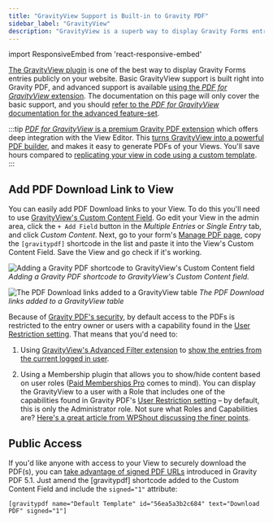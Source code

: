 ```yaml
---
title: "GravityView Support is Built-in to Gravity PDF"
sidebar_label: "GravityView"
description: "GravityView is a superb way to display Gravity Forms entries on the front-end of your website, and Gravity PDF is fully supported."
---
```


import ResponsiveEmbed from 'react-responsive-embed'

<p><a href="https://www.gravitykit.com/features/?ref=186" rel="sponsored">The GravityView plugin</a> is one of the best way to display Gravity Forms entries publicly on your website. Basic GravityView support is built right into Gravity PDF, and advanced support is available <a href="https://gravitypdf.com/shop/pdf-for-gravityview-add-on/">using the <em>PDF for GravityView</em> extension</a>. The documentation on this page will only cover the basic support, and you should <a href="../v6/extensions/pdf-for-gravityview-add-on/">refer to the <em>PDF for GravityView</em> documentation for the advanced feature-set</a>.</p>

:::tip
[_PDF for GravityView_ is a premium Gravity PDF extension](https://gravitypdf.com/shop/pdf-for-gravityview-add-on/) which offers deep integration with the View Editor. This [turns GravityView into a powerful PDF builder](https://gravitypdf.com/news/turning-gravityview-into-a-powerful-pdf-builder-tool/), and makes it easy to generate PDFs of your Views. You'll save hours compared to [replicating your view in code using a custom template](developer-first-custom-pdf.md).
:::

## Add PDF Download Link to View 

You can easily add PDF Download links to your View. To do this you'll need to use [GravityView's Custom Content Field](http://docs.gravityview.co/article/111-using-the-custom-content-field). Go edit your View in the admin area, click the `+ Add Field` button in the *Multiple Entries* or *Single Entry* tab, and click *Custom Content*. Next, go to your form's [Manage PDF page](user-managing-pdfs.md), copy the `[gravitypdf]` shortcode in the list and paste it into the View's Custom Content Field. Save the View and go check if it's working. 

![Adding a Gravity PDF shortcode to GravityView's Custom Content field](https://resources.gravitypdf.com/uploads/2016/06/GravityViewCustomContent.png)
_Adding a Gravity PDF shortcode to GravityView's Custom Content field._

![The PDF Download links added to a GravityView table](https://resources.gravitypdf.com/uploads/2016/06/GravityViewList.png) 
_The PDF Download links added to a GravityView table_

Because of [Gravity PDF's security](user-pdf-security.md), by default access to the PDFs is restricted to the entry owner or users with a capability found in the [User Restriction setting](user-global-settings.md#user-restriction). That means that you'd need to:

1.  Using <a href="https://gravityview.co/extensions/advanced-filter/?ref=186" rel="sponsored">GravityView's Advanced Filter extension</a> to [show the entries from the current logged in user](https://docs.gravityview.co/article/203-how-to-show-only-results-submitted-by-the-current-user).

2.  Using a Membership plugin that allows you to show/hide content based on user roles ([Paid Memberships Pro](https://wordpress.org/plugins/paid-memberships-pro/) comes to mind). You can display the GravityView to a user with a Role that includes one of the capabilities found in Gravity PDF's [User Restriction setting](user-global-settings.md#user-restriction) – by default, this is only the Administrator role. Not sure what Roles and Capabilities are? [Here's a great article from WPShout discussing the finer points](https://wpshout.com/working-with-wordpress-user-roles-and-capabilities/).

## Public Access 

If you'd like anyone with access to your View to securely download the PDF(s), you can [take advantage of signed PDF URLs](user-shortcodes.md#signed-optional) introduced in Gravity PDF 5.1. Just amend the [gravitypdf] shortcode added to the Custom Content Field and include the `signed="1"` attribute:

`[gravitypdf name="Default Template" id="56ea5a3b2c684" text="Download PDF" signed="1"]`
